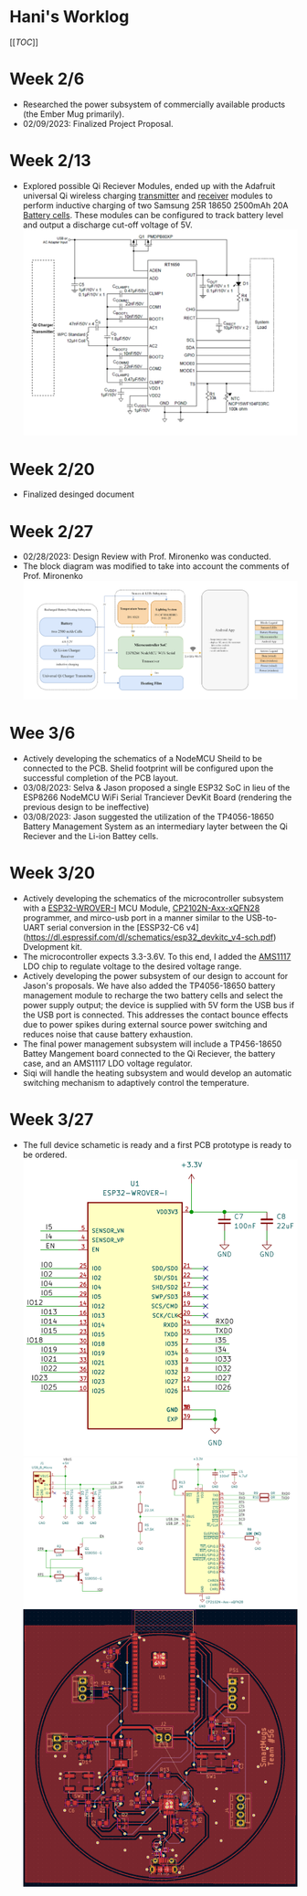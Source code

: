 # Hani's Worklog

[[_TOC_]] 

# Week 2/6  
- Researched the power subsystem of commercially available products (the Ember Mug primarily).   
- 02/09/2023: Finalized Project Proposal.

# Week 2/13  
- Explored possible Qi Reciever Modules, ended up with the Adafruit universal Qi wireless charging [transmitter](https://www.adafruit.com/product/2162) and [receiver](https://www.adafruit.com/product/1901) modules to perform inductive charging of two Samsung 25R 18650 2500mAh 20A [Battery cells](https://www.18650batterystore.com/products/samsung-25r-18650?utm_campaign=859501437&utm_source=g_c&utm_medium=cpc&utm_content=201043132925&utm_term=_&adgroupid=43081474946&gclid=CjwKCAiA0JKfBhBIEiwAPhZXD4K0buQB4llCTCdtCz7RvFwBTh2EiDKCG829OV8GOinTmFSQxTqOxBoCbw0QAvD_BwE). These modules can be configured to track battery level and output a discharge cut-off voltage of 5V. 
![RT1650-compliant Qi Reciver](./figures/RT1650-compliant-QiReciever-02-17-2023.png)

# Week 2/20  
- Finalized desinged document

# Week 2/27  
- 02/28/2023: Design Review with Prof. Mironenko was conducted.
- The block diagram was modified to take into account the comments of Prof. Mironenko 
![](./figures/block-diagram-03-02-2023.png)

# Wee 3/6
- Actively developing the schematics of a NodeMCU Sheild to be connected to the PCB. Shelid footprint will be configured upon the successful completion of the PCB layout.   
- 03/08/2023: Selva & Jason proposed a single ESP32 SoC in lieu of the ESP8266 NodeMCU WiFi Serial Tranciever DevKit Board (rendering the previous design to be ineffective)
- 03/08/2023: Jason suggested the utilization of the TP4056-18650 Battery Management System as an intermediary layter between the Qi Reciever and the Li-ion Battey cells.  

# Week 3/20 
- Actively developing the schematics of the microcontroller subsystem with a [ESP32-WROVER-I](https://www.espressif.com/sites/default/files/documentation/esp32-wrover-e_esp32-wrover-ie_datasheet_en.pdf) MCU Module, [CP2102N-Axx-xQFN28](https://www.silabs.com/documents/public/data-sheets/cp2102n-datasheet.pdf) programmer, and mirco-usb port in a manner similar to the USB-to-UART serial conversion in the [ESSP32-C6 v4] (https://dl.espressif.com/dl/schematics/esp32_devkitc_v4-sch.pdf) Dvelopment kit. 
- The microcontroller expects 3.3-3.6V. To this end, I added the [AMS1117]([AMS1117](http://www.advanced-monolithic.com/pdf/ds1117.pdf)) LDO chip to regulate voltage to the desired voltage range.  
- Actively developing the power subsystem of our design to account for Jason's proposals. We have also added the TP4056-18650 battery management module to recharge the two battery cells and select the power supply output; the device is supplied with 5V form the USB bus if the USB port is connected. This addresses the contact bounce effects due to power spikes during external source power switching and reduces noise that cause battery exhaustion.
- The final power management subsystem will include a TP456-18650 Battey Mangement board connected to the Qi Reciever, the battery case, and an AMS1117 LDO voltage regulator.
- Siqi will handle the heating subsystem and would develop an automatic switching mechanism to adaptively control the temperature. 


# Week 3/27 
- The full device schametic is ready and a first PCB prototype is ready to be ordered.
![MCU Module](./figures/mcu-module-03-25-2023.png)
![MCU Programmer](./figures/mcu-programmer-03-25-2023.png)
![PCB Layout](./figures/pcb-v1-03-26-2023.png)

